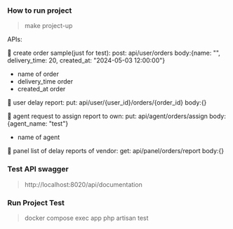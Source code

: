### How to run project
> make project-up

APIs:

🔴 create order sample(just for test):
post: api/user/orders body:{name: "", delivery_time: 20, created_at: "2024-05-03 12:00:00"}
- name of order
- delivery_time order
- created_at order

🔴 user delay report:
put: api/user/{user_id}/orders/{order_id} body:{}

🔴 agent request to assign report to own:
put: api/agent/orders/assign body:{agent_name: "test"}
- name of agent

🔴 panel list of delay reports of vendor:
get: api/panel/orders/report body:{}

### Test API swagger
> http://localhost:8020/api/documentation

### Run Project Test
> docker compose exec app php artisan test
